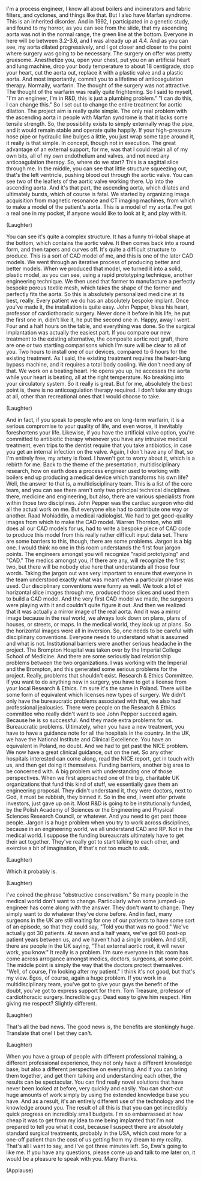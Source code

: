 
I&#39;m a process engineer, I know all about
boilers and incinerators
and fabric filters, and cyclones,
and things like that.
But I also have Marfan syndrome.
This is an inherited disorder.
And in 1992, I participated
in a genetic study,
and found to my horror,
as you can see from the slide,
that my ascending aorta
was not in the normal range,
the green line at the bottom.
Everyone in here will be between 3.2-3.6,
and I was already up at 4.4.
And as you can see,
my aorta dilated progressively,
and I got closer and closer to the point
where surgery was going to be necessary.
The surgery on offer was pretty gruesome.
Anesthetize you, open your chest,
put you on an artificial
heart and lung machine,
drop your body temperature
to about 18 centigrade,
stop your heart, cut the aorta out,
replace it with a plastic valve
and a plastic aorta.
And most importantly, commit you
to a lifetime of anticoagulation therapy.
Normally, warfarin.
The thought of the surgery
was not attractive.
The thought of the warfarin
was really quite frightening.
So I said to myself,
&quot;I&#39;m an engineer, I&#39;m in R&amp;D,
this is just a plumbing problem.&quot;
&quot;I can do this, I can change this.&quot;
So I set out to change the entire
treatment for aortic dilation.
The project aim is really quite simple.
The only real problem
with the ascending aorta
in people with Marfan syndrome
is that it lacks some tensile strength.
So, the possibility exists
to simply externally wrap the pipe,
and it would remain stable
and operate quite happily.
If your high-pressure hose pipe
or hydraulic line bulges a little,
you just wrap some tape around it,
it really is that simple.
In concept, though not in execution.
The great advantage
of an external support, for me,
was that I could retain
all of my own bits,
all of my own endothelium and valves,
and not need any anticoagulation therapy.
So, where do we start?
This is a sagittal slice through me.
In the middle, you can see
that little structure squeezing out,
that&#39;s the left ventricle,
pushing blood out
through the aortic valve.
You can see two of the leaflets
of the aortic valve working there.
Up into the ascending aorta.
And it&#39;s that part, the ascending aorta,
which dilates and ultimately bursts,
which of course is fatal.
We started by organizing image acquisition
from magnetic resonance
and CT imaging machines,
from which to make a model
of the patient&#39;s aorta.
This is a model of my aorta.
I&#39;ve got a real one in my pocket,
if anyone would like to look at it,
and play with it.

(Laughter)

You can see it&#39;s quite
a complex structure.
It has a funny tri-lobal shape
at the bottom,
which contains the aortic valve.
It then comes back into a round form,
and then tapers and curves off.
It&#39;s quite a difficult structure
to produce.
This is a sort of CAD model of me,
and this is one of the later CAD models.
We went through an iterative process
of producing better and better models.
When we produced that model,
we turned it into a solid,
plastic model, as you can see,
using a rapid prototyping technique,
another engineering technique.
We then used that former
to manufacture a perfectly bespoke
porous textile mesh,
which takes the shape of the former
and perfectly fits the aorta.
So this is absolutely personalized
medicine at its best, really.
Every patient we do
has an absolutely bespoke implant.
Once you&#39;ve made it,
the installation is quite easy.
John Pepper, bless his heart,
professor of cardiothoracic surgery.
Never done it before in his life,
he put the first one in, didn&#39;t like it,
he put the second one in.
Happy, away I went.
Four and a half hours on the table,
and everything was done.
So the surgical implantation
was actually the easiest part.
If you compare our new treatment
to the existing alternative,
the composite aortic root graft,
there are one or two startling comparisons
which I&#39;m sure will be
clear to all of you.
Two hours to install one of our devices,
compared to 6 hours
for the existing treatment.
As I said, the existing treatment
requires the heart-lung bypass machine,
and it requires a total body cooling.
We don&#39;t need any of that.
We work on a beating heart.
He opens you up,
he accesses the aorta
while your heart is beating,
all at the right temperature.
No breaking into your circulatory system.
So it really is great.
But for me, absolutely the best point is,
there is no anticoagulation
therapy required.
I don&#39;t take any drugs at all,
other than recreational ones
that I would choose to take.

(Laughter)

And in fact, if you speak to people
who are on long-term warfarin,
it is a serious compromise
to your quality of life,
and even worse, it inevitably
foreshortens your life.
Likewise, if you have
the artificial valve option,
you&#39;re committed to antibiotic therapy
whenever you have
any intrusive medical treatment,
even trips to the dentist
require that you take antibiotics,
in case you get an internal
infection on the valve.
Again, I don&#39;t have any of that,
so I&#39;m entirely free,
my artery is fixed.
I haven&#39;t got to worry about it,
which is a rebirth for me.
Back to the theme of the presentation,
multidisciplinary research,
how on earth does a process engineer
used to working with boilers
end up producing a medical device
which transforms his own life?
Well, the answer to that is,
a multidisciplinary team.
This is a list of the core team,
and you can see there aren&#39;t only two
principal technical disciplines there,
medicine and engineering,
but also, there are various specialists
from within those two disciplines.
John Pepper was the cardiac surgeon
who did all the actual work on me.
But everyone else had to contribute
one way or another.
Raad Mohiaddin, a medical radiologist.
We had to get good-quality images
from which to make the CAD model.
Warren Thornton, who still does
all our CAD models for us,
had to write a bespoke piece of CAD code
to produce this model from this
really rather difficult input data set.
There are some barriers to this, though,
there are some problems.
Jargon is a big one.
I would think no one in this room
understands the first four jargon points.
The engineers amongst you will recognize
&quot;rapid prototyping&quot; and &quot;CAD.&quot;
The medics amongst you, if there are any,
will recognize the first two,
but there will be nobody else here
that understands all those four words.
Taking the jargon out was very important
to ensure that everyone in the team
understood exactly what was meant
when a particular phrase was used.
Our disciplinary conventions
were funny as well.
We took a lot of horizontal slice
images through me,
produced those slices and used them
to build a CAD model.
And the very first CAD model we made,
the surgeons were playing with it
and couldn&#39;t quite figure it out.
And then we realized that it was actually
a mirror image of the real aorta.
And it was a mirror image
because in the real world,
we always look down on plans,
plans of houses, or streets, or maps.
In the medical world,
they look up at plans.
So the horizontal images
were all in inversion.
So, one needs to be careful
with disciplinary conventions.
Everyone needs to understand
what is assumed and what is not.
Institutional barriers were
another serious headache in the project.
The Brompton Hospital was taken over
by the Imperial College
School of Medicine.
And there are some seriously bad
relationship problems
between the two organizations.
I was working with the Imperial
and the Brompton,
and this generated some serious
problems for the project.
Really, problems that shouldn&#39;t exist.
Research &amp; Ethics Committee.
If you want to do anything new in surgery,
you have to get a license
from your local Research &amp; Ethics.
I&#39;m sure it&#39;s the same in Poland.
There will be some form of equivalent
which licenses new types of surgery.
We didn&#39;t only have the bureaucratic
problems associated with that,
we also had professional jealousies.
There were people
on the Research &amp; Ethics committee
who really didn&#39;t want to see
John Pepper succeed again.
Because he is so successful.
And they made extra problems for us.
Bureaucratic problems.
Ultimately, when you have a new treatment,
you have to have a guidance note
for all the hospitals in the country.
In the UK, we have the National Institute
and Clinical Excellence.
You have an equivalent
in Poland, no doubt.
And we had to get past the NICE problem.
We now have a great clinical
guidance, out on the net.
So any other hospitals interested
can come along, read the NICE report,
get in touch with us,
and then get doing it themselves.
Funding barriers, another big area
to be concerned with.
A big problem with understanding
one of those perspectives.
When we first approached one of the big,
charitable UK organizations
that fund this kind of stuff,
we essentially gave them
an engineering proposal.
They didn&#39;t understand it,
they were doctors, next to God,
it must be rubbish, they binned it.
So in the end, I went after
private investors, just gave up on it.
Most R&amp;D is going to be
institutionally funded,
by the Polish Academy of Sciences
or the Engineering and Physical Sciences
Research Council, or whatever.
And you need to get past those people.
Jargon is a huge problem
when you try to work across disciplines,
because in an engineering world,
we all understand CAD and RP.
Not in the medical world.
I suppose the funding bureaucrats
ultimately have to get their act together.
They&#39;ve really got to start
talking to each other,
and exercise a bit of imagination,
if that&#39;s not too much to ask.

(Laughter)

Which it probably is.

(Laughter)

I&#39;ve coined the phrase
&quot;obstructive conservatism.&quot;
So many people in the medical world
don&#39;t want to change.
Particularly when some jumped-up engineer
has come along with the answer.
They don&#39;t want to change.
They simply want to do
whatever they&#39;ve done before.
And in fact, many surgeons
in the UK are still waiting
for one of our patients
to have some sort of an episode,
so that they could say,
&quot;Told you that was no good.&quot;
We&#39;ve actually got 30 patients.
At seven and a half years,
we&#39;ve got 90 post-op
patient years between us,
and we haven&#39;t had a single problem.
And still, there are people
in the UK saying,
&quot;That external aortic root,
it will never work, you know.&quot;
It really is a problem.
I&#39;m sure everyone in this room
has come across arrogance
amongst medics, doctors,
surgeons, at some point.
The middle point is simply the way
that the doctors protect themselves.
&quot;Well, of course,
I&#39;m looking after my patient.&quot;
I think it&#39;s not good, but that&#39;s my view.
Egos, of course, again a huge problem.
If you work in a multidisciplinary team,
you&#39;ve got to give your guys
the benefit of the doubt,
you&#39;ve got to express support for them.
Tom Treasure, professor
of cardiothoracic surgery.
Incredible guy.
Dead easy to give him respect.
Him giving me respect? Slightly different.

(Laughter)

That&#39;s all the bad news.
The good news is,
the benefits are stonkingly huge.
Translate that one! I bet they can&#39;t.

(Laughter)

When you have a group of people
with different professional training,
a different professional experience,
they not only have a different
knowledge base,
but also a different perspective
on everything.
And if you can bring them together,
and get them talking
and understanding each other,
the results can be spectacular.
You can find really novel solutions
that have never been looked at before,
very quickly and easily.
You can short-cut huge amounts of work
simply by using the extended
knowledge base you have.
And as a result,
it&#39;s an entirely different use
of the technology
and the knowledge around you.
The result of all this is that you can get
incredibly quick progress
on incredibly small budgets.
I&#39;m so embarrassed at how cheap
it was to get from my idea
to me being implanted
that I&#39;m not prepared
to tell you what it cost,
because I suspect there are
absolutely standard surgical treatments,
probably in the USA,
which cost more for a one-off patient
than the cost of us getting from
my dream to my reality.
That&#39;s all I want to say,
and I&#39;ve got three minutes left.
So, Ewa&#39;s going to like me.
If you have any questions,
please come up and talk to me later on,
it would be a pleasure to speak with you.
Many thanks.

(Applause)

